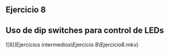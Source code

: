 ## Ejercicio 8
## **Uso de dip switches para control de LEDs**  

![8](Ejercicios intermedios\Ejercicio 8\Ejercicio8.mkv)